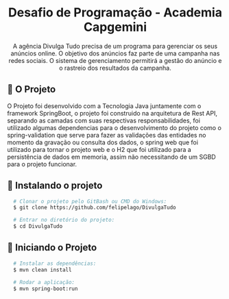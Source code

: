 <h1 align="center">
Desafio de Programação - Academia Capgemini
</h1>

<p align="center">
A agência Divulga Tudo precisa de um programa para gerenciar os seus anúncios online. O objetivo dos anúncios faz parte de uma campanha nas redes sociais. O sistema de gerenciamento permitirá a gestão do anúncio e o rastreio dos resultados da campanha.
</p>

## :page_with_curl: O Projeto
O Projeto foi desenvolvido com a Tecnologia Java juntamente com o framework SpringBoot, o projeto foi construido na arquitetura de Rest API, separando as camadas com suas respectivas responsabilidades, foi utilizado algumas dependencias para o desenvolvimento do projeto como o spring-validation que serve para fazer as validações das entidades no momento da gravação ou consulta dos dados, o spring web que foi utilizado para tornar o projeto web e o H2 que foi utilizado para a persistência de dados em memoria, assim não necessitando de um SGBD para o projeto funcionar.


## 📖 Instalando o projeto
``` bash
  # Clonar o projeto pelo GitBash ou CMD do Windows:
  $ git clone https://github.com/felipelago/DivulgaTudo

  # Entrar no diretório do projeto:
  $ cd DivulgaTudo 
```

## 🚀 Iniciando o Projeto
```bash
  # Instalar as dependências:
  $ mvn clean install 

  # Rodar a aplicação:
  $ mvn spring-boot:run
```